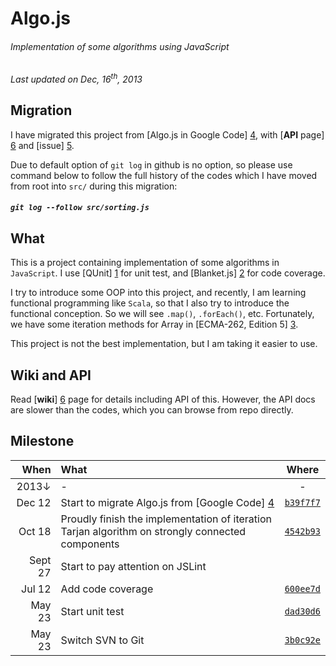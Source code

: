 # Algo.js
###### _Implementation of some algorithms using JavaScript_

_Last updated on Dec, 16<sup>th</sup>, 2013_

## Migration
I have migrated this project from [Algo.js in Google Code] [4], with [__API__ page] [6] and [issue] [5].

Due to default option of `git log` in github is no option, so please use command below to follow the full history of the codes which I have moved from root into `src/` during this migration:

##### `git log --follow src/sorting.js`

## What
This is a project containing implementation of some algorithms in `JavaScript`. I use [QUnit] [1] for unit test, and [Blanket.js] [2] for code coverage.

I try to introduce some OOP into this project, and recently, I am learning functional programming like `Scala`, so that I also try to introduce the functional conception. So we will see `.map()`, `.forEach()`, etc. Fortunately, we have some iteration methods for Array in [ECMA-262, Edition 5] [3].

This project is not the best implementation, but I am taking it easier to use.

## Wiki and API
Read [__wiki__] [6] page for details including API of this. However, the API docs are slower than the codes, which you can browse from repo directly.

## Milestone
When | What | Where
-------:|:---------|:-------:
 2013&darr; | - | -
 Dec 12 | Start to migrate Algo.js from [Google Code] [4] | [`b39f7f7`](https://github.com/scotv/algo-js/commit/b39f7f78ab)
 Oct 18 | Proudly finish the implementation of iteration Tarjan algorithm on strongly connected components | [`4542b93`](https://github.com/scotv/algo-js/commit/4542b937d827)
 Sept 27 | Start to pay attention on JSLint | 
 Jul 12 | Add code coverage | [`600ee7d`](https://github.com/scotv/algo-js/commit/600ee7d899d2)
 May 23 | Start unit test | [`dad30d6`](https://github.com/scotv/algo-js/commit/dad30d64ad70)
 May 23 | Switch SVN to Git | [`3b0c92e`](https://github.com/scotv/algo-js/commit/3b0c92e3b173)

[1]: http://qunitjs.com/ "QUnit.js"
[2]: http://blanketjs.org/ "Blanket.js"
[3]: http://www.ecmascript.org/  "ECMA-262"
[4]: https://code.google.com/p/algo-js "Algo.js"
[5]: https://github.com/scotv/algo-js/issues "Issues"
[6]: https://github.com/scotv/algo-js/wiki "Wiki"
